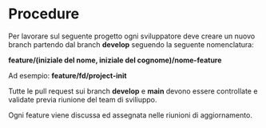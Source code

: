 # Procedure

Per lavorare sul seguente progetto ogni sviluppatore deve creare un nuovo branch partendo dal branch **develop** seguendo la seguente nomenclatura:

**feature/(iniziale del nome, iniziale del cognome)/nome-feature**

Ad esempio: **feature/fd/project-init**

Tutte le pull request sui branch **develop** e **main** devono essere controllate e validate previa riunione del team di sviliuppo.

Ogni feature viene discussa ed assegnata nelle riunioni di aggiornamento.